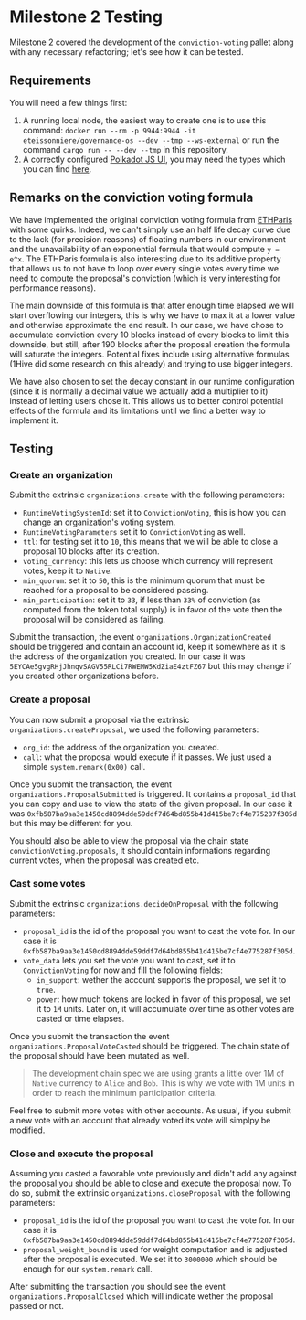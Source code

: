 # Milestone 2 Testing

Milestone 2 covered the development of the `conviction-voting` pallet along with any necessary refactoring; let's see how it can be tested.

## Requirements
You will need a few things first:
1. A running local node, the easiest way to create one is to use this command: `docker run --rm -p 9944:9944 -it eteissonniere/governance-os --dev --tmp --ws-external` or run the command `cargo run -- --dev --tmp` in this repository.
2. A correctly configured [Polkadot JS UI](https://polkadot.js.org/apps/?rpc=ws%3A%2F%2F127.0.0.1%3A9944#/explorer), you may need the types which you can find [here](../types.json).

## Remarks on the conviction voting formula
We have implemented the original conviction voting formula from [ETHParis](https://hackmd.io/@EtCgawsxS2mC6-Q0rCqhAw/rJMvfgOv4?type=view) with some quirks. Indeed, we can't simply use an half life decay curve due to the lack (for precision reasons) of floating numbers in our environment and the unavailability of an exponential formula that would compute `y = e^x`. The ETHParis formula is also interesting due to its additive property that allows us to not have to loop over every single votes every time we need to compute the proposal's conviction (which is very interesting for performance reasons).

The main downside of this formula is that after enough time elapsed we will start overflowing our integers, this is why we have to max it at a lower value and otherwise approximate the end result. In our case, we have chose to accumulate conviction every 10 blocks instead of every blocks to limit this downside, but still, after 190 blocks after the proposal creation the formula will saturate the integers. Potential fixes include using alternative formulas (1Hive did some research on this already) and trying to use bigger integers.

We have also chosen to set the decay constant in our runtime configuration (since it is normally a decimal value we actually add a multiplier to it) instead of letting users chose it. This allows us to better control potential effects of the formula and its limitations until we find a better way to implement it.

## Testing
### Create an organization
Submit the extrinsic `organizations.create` with the following parameters:
- `RuntimeVotingSystemId`: set it to `ConvictionVoting`, this is how you can change an organization's voting system.
- `RuntimeVotingParameters` set it to `ConvictionVoting` as well.
- `ttl`: for testing set it to `10`, this means that we will be able to close a proposal 10 blocks after its creation.
- `voting_currency`: this lets us choose which currency will represent votes, keep it to `Native`.
- `min_quorum`: set it to `50`, this is the minimum quorum that must be reached for a proposal to be considered passing.
- `min_participation`: set it to `33`, if less than `33%` of conviction (as computed from the token total supply) is in favor of the vote then the proposal will be considered as failing.

Submit the transaction, the event `organizations.OrganizationCreated` should be triggered and contain an account id, keep it somewhere as it is the address of the organization you created. In our case it was `5EYCAe5gvgRHjJhnqvSAGV55RLCi7RWEMW5KdZiaE4ztFZ67` but this may change if you created other organizations before.

### Create a proposal
You can now submit a proposal via the extrinsic `organizations.createProposal`, we used the following parameters:
- `org_id`: the address of the organization you created.
- `call`: what the proposal would execute if it passes. We just used a simple `system.remark(0x00)` call.

Once you submit the transaction, the event `organizations.ProposalSubmitted` is triggered. It contains a `proposal_id` that you can copy and use to view the state of the given proposal. In our case it was `0xfb587ba9aa3e1450cd8894dde59ddf7d64bd855b41d415be7cf4e775287f305d` but this may be different for you.

You should also be able to view the proposal via the chain state `convictionVoting.proposals`, it should contain informations regarding current votes, when the proposal was created etc.

### Cast some votes
Submit the extrinsic `organizations.decideOnProposal` with the following parameters:
- `proposal_id` is the id of the proposal you want to cast the vote for. In our case it is `0xfb587ba9aa3e1450cd8894dde59ddf7d64bd855b41d415be7cf4e775287f305d`.
- `vote_data` lets you set the vote you want to cast, set it to `ConvictionVoting` for now and fill the following fields:
   - `in_support`: wether the account supports the proposal, we set it to `true`.
   - `power`: how much tokens are locked in favor of this proposal, we set it to `1M` units. Later on, it will accumulate over time as other votes are casted or time elapses.

Once you submit the transaction the event `organizations.ProposalVoteCasted` should be triggered. The chain state of the proposal should have been mutated as well.

> The development chain spec we are using grants a little over 1M of `Native` currency to `Alice` and `Bob`. This is why we vote with 1M units in order to reach the minimum participation criteria.

Feel free to submit more votes with other accounts. As usual, if you submit a new vote with an account that already voted its vote will simplpy be modified.

### Close and execute the proposal
Assuming you casted a favorable vote previously and didn't add any against the proposal you should be able to close and execute the proposal now. To do so, submit the extrinsic `organizations.closeProposal` with the following parameters:
- `proposal_id` is the id of the proposal you want to cast the vote for. In our case it is `0xfb587ba9aa3e1450cd8894dde59ddf7d64bd855b41d415be7cf4e775287f305d`.
- `proposal_weight_bound` is used for weight computation and is adjusted after the proposal is executed. We set it to `3000000` which should be enough for our `system.remark` call.

After submitting the transaction you should see the event `organizations.ProposalClosed` which will indicate wether the proposal passed or not.